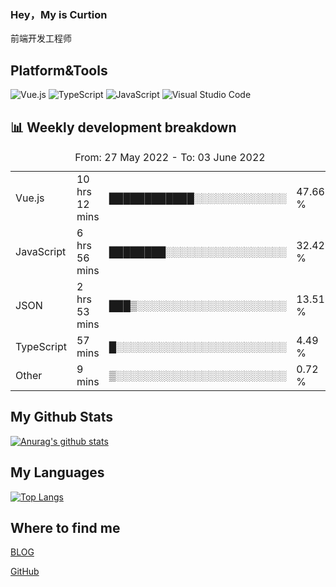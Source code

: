 ### Hey，My is Curtion
前端开发工程师
## Platform&Tools

![Vue.js](https://img.shields.io/badge/-Vue.js-4FC08D?style=flat-square&logo=Vue.js&logoColor=white)
![TypeScript](https://img.shields.io/badge/-TypeScript-007ACC?style=flat-square&logo=typescript&logoColor=white)
![JavaScript](https://img.shields.io/badge/-JavaScript-F7DF1E?style=flat-square&logo=javascript&logoColor=black)
![Visual Studio Code](https://img.shields.io/badge/-VSCode-007ACC?style=flat-square&logo=Visual-Studio-Code&logoColor=white)

## 📊 Weekly development breakdown

<!--START_SECTION:waka-->

<table><caption>From: 27 May 2022 - To: 03 June 2022</caption><tr><td>Vue.js</td><td>10 hrs 12 mins</td><td>████████████░░░░░░░░░░░░░</td><td>47.66 %</td></tr><tr><td>JavaScript</td><td>6 hrs 56 mins</td><td>████████░░░░░░░░░░░░░░░░░</td><td>32.42 %</td></tr><tr><td>JSON</td><td>2 hrs 53 mins</td><td>███▒░░░░░░░░░░░░░░░░░░░░░</td><td>13.51 %</td></tr><tr><td>TypeScript</td><td>57 mins</td><td>█░░░░░░░░░░░░░░░░░░░░░░░░</td><td>4.49 %</td></tr><tr><td>Other</td><td>9 mins</td><td>▒░░░░░░░░░░░░░░░░░░░░░░░░</td><td>0.72 %</td></tr></table>

<!--END_SECTION:waka-->

## My Github Stats

[![Anurag's github stats](https://github-readme-stats.vercel.app/api?username=curtion&count_private=true&show_icons=true&theme=onedark)](https://github.com/anuraghazra/github-readme-stats)

## My Languages

[![Top Langs](https://github-readme-stats.vercel.app/api/top-langs/?username=curtion&layout=compact)](https://github.com/anuraghazra/github-readme-stats)

## Where to find me

[BLOG](https://blog.3gxk.net)

[GitHub](https://github.com/Curtion)
